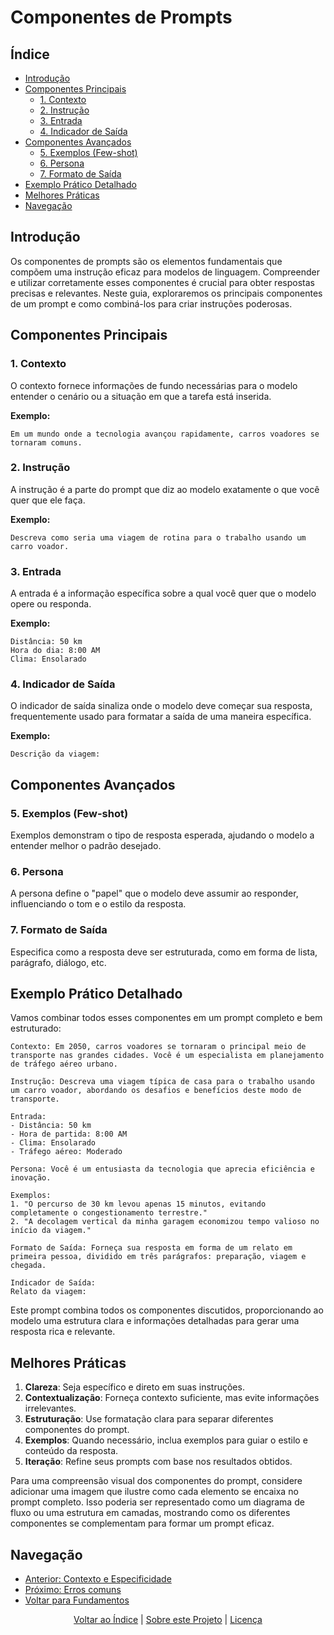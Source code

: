 # Componentes de Prompts

## Índice
- [Introdução](#introdução)
- [Componentes Principais](#componentes-principais)
  - [1. Contexto](#1-contexto)
  - [2. Instrução](#2-instrução)
  - [3. Entrada](#3-entrada)
  - [4. Indicador de Saída](#4-indicador-de-saída)
- [Componentes Avançados](#componentes-avançados)
  - [5. Exemplos (Few-shot)](#5-exemplos-few-shot)
  - [6. Persona](#6-persona)
  - [7. Formato de Saída](#7-formato-de-saída)
- [Exemplo Prático Detalhado](#exemplo-prático-detalhado)
- [Melhores Práticas](#melhores-práticas)
- [Navegação](#navegação)

## Introdução

Os componentes de prompts são os elementos fundamentais que compõem uma instrução eficaz para modelos de linguagem. Compreender e utilizar corretamente esses componentes é crucial para obter respostas precisas e relevantes. Neste guia, exploraremos os principais componentes de um prompt e como combiná-los para criar instruções poderosas.

## Componentes Principais

### 1. Contexto

O contexto fornece informações de fundo necessárias para o modelo entender o cenário ou a situação em que a tarefa está inserida.

**Exemplo:**
```
Em um mundo onde a tecnologia avançou rapidamente, carros voadores se tornaram comuns.
```

### 2. Instrução

A instrução é a parte do prompt que diz ao modelo exatamente o que você quer que ele faça.

**Exemplo:**
```
Descreva como seria uma viagem de rotina para o trabalho usando um carro voador.
```

### 3. Entrada

A entrada é a informação específica sobre a qual você quer que o modelo opere ou responda.

**Exemplo:**
```
Distância: 50 km
Hora do dia: 8:00 AM
Clima: Ensolarado
```

### 4. Indicador de Saída

O indicador de saída sinaliza onde o modelo deve começar sua resposta, frequentemente usado para formatar a saída de uma maneira específica.

**Exemplo:**
```
Descrição da viagem:
```

## Componentes Avançados

### 5. Exemplos (Few-shot)

Exemplos demonstram o tipo de resposta esperada, ajudando o modelo a entender melhor o padrão desejado.

### 6. Persona

A persona define o "papel" que o modelo deve assumir ao responder, influenciando o tom e o estilo da resposta.

### 7. Formato de Saída

Especifica como a resposta deve ser estruturada, como em forma de lista, parágrafo, diálogo, etc.

## Exemplo Prático Detalhado

Vamos combinar todos esses componentes em um prompt completo e bem estruturado:

```
Contexto: Em 2050, carros voadores se tornaram o principal meio de transporte nas grandes cidades. Você é um especialista em planejamento de tráfego aéreo urbano.

Instrução: Descreva uma viagem típica de casa para o trabalho usando um carro voador, abordando os desafios e benefícios deste modo de transporte.

Entrada:
- Distância: 50 km
- Hora de partida: 8:00 AM
- Clima: Ensolarado
- Tráfego aéreo: Moderado

Persona: Você é um entusiasta da tecnologia que aprecia eficiência e inovação.

Exemplos:
1. "O percurso de 30 km levou apenas 15 minutos, evitando completamente o congestionamento terrestre."
2. "A decolagem vertical da minha garagem economizou tempo valioso no início da viagem."

Formato de Saída: Forneça sua resposta em forma de um relato em primeira pessoa, dividido em três parágrafos: preparação, viagem e chegada.

Indicador de Saída:
Relato da viagem:
```

Este prompt combina todos os componentes discutidos, proporcionando ao modelo uma estrutura clara e informações detalhadas para gerar uma resposta rica e relevante.

## Melhores Práticas

1. **Clareza**: Seja específico e direto em suas instruções.
2. **Contextualização**: Forneça contexto suficiente, mas evite informações irrelevantes.
3. **Estruturação**: Use formatação clara para separar diferentes componentes do prompt.
4. **Exemplos**: Quando necessário, inclua exemplos para guiar o estilo e conteúdo da resposta.
5. **Iteração**: Refine seus prompts com base nos resultados obtidos.


Para uma compreensão visual dos componentes do prompt, considere adicionar uma imagem que ilustre como cada elemento se encaixa no prompt completo. Isso poderia ser representado como um diagrama de fluxo ou uma estrutura em camadas, mostrando como os diferentes componentes se complementam para formar um prompt eficaz.

## Navegação
- [Anterior: Contexto e Especificidade](04_context_and_specificity.md)
- [Próximo: Erros comuns](06_common_pitfalls.md)
- [Voltar para Fundamentos](.)

<div align="center">
  <a href="#índice">Voltar ao Índice</a> |
  <a href="https://github.com/EYLatamSouth/beyondlabs-prompt-engineering">Sobre este Projeto</a> | 
  <a href="https://github.com/EYLatamSouth/beyondlabs-prompt-engineering/blob/main/LICENSE">Licença</a>
</div>